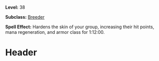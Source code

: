 <!-- TITLE: Spell: Emboldened Bravery -->
<!-- SUBTITLE:  -->

**Level:** 38

**Subclass:** [Breeder](breeder)

**Spell Effect:** Hardens the skin of your group, increasing their hit points, mana regeneration, and armor class for 1:12:00.

# Header